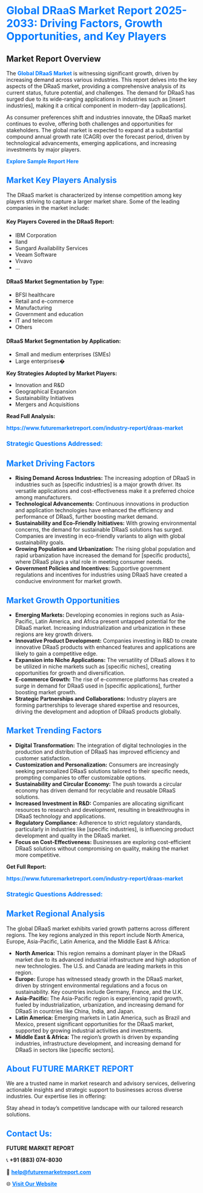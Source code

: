 <h1 style="color: #007BFF;">Global DRaaS Market Report 2025-2033: Driving Factors, Growth Opportunities, and Key Players</h1>

<section id="overview">
<h2>Market Report Overview</h2>
<p>The <a href="https://www.futuremarketreport.com/industry-report/draas-market" style="color: #007BFF; text-decoration: none;"><strong>Global DRaaS Market</strong></a> is witnessing significant growth, driven by increasing demand across various industries. This report delves into the key aspects of the DRaaS market, providing a comprehensive analysis of its current status, future potential, and challenges. The demand for DRaaS has surged due to its wide-ranging applications in industries such as [insert industries], making it a critical component in modern-day [applications].</p>
<p>As consumer preferences shift and industries innovate, the DRaaS market continues to evolve, offering both challenges and opportunities for stakeholders. The global market is expected to expand at a substantial compound annual growth rate (CAGR) over the forecast period, driven by technological advancements, emerging applications, and increasing investments by major players.</p>
</section>

<section id="overview">
<p><a href="https://www.futuremarketreport.com/request-sample/reportId=56829" style="color: #007BFF; text-decoration: none;"><strong>Explore Sample Report Here</strong></a></p>
</section>

<section id="key-players">
<h2 style="color: #007BFF;">Market Key Players Analysis</h2>
<p>The DRaaS market is characterized by intense competition among key players striving to capture a larger market share. Some of the leading companies in the market include:</p>
<h4>Key Players Covered in the DRaaS Report:</h4>
<ul><li>IBM Corporation</li><li>Iland</li><li>Sungard Availability Services</li><li>Veeam Software</li><li>Vivavo</li><li>...</li></ul>
<h4>DRaaS Market Segmentation by Type:</h4>
<ul><li>BFSI healthcare</li><li>Retail and e-commerce</li><li>Manufacturing</li><li>Government and education</li><li>IT and telecom</li><li>Others</li></ul>

<h4>DRaaS Market Segmentation by Application:</h4>
<ul><li>Small and medium enterprises (SMEs)</li><li>Large enterprises�</li></ul>
<p><strong>Key Strategies Adopted by Market Players:</strong></p>
<ul>
<li>Innovation and R&D</li>
<li>Geographical Expansion</li>
<li>Sustainability Initiatives</li>
<li>Mergers and Acquisitions</li>
</ul>
</section>

<section>
<p><strong>Read Full Analysis: </strong></p><a href="https://www.futuremarketreport.com/industry-report/draas-market" style="color: #007BFF; text-decoration: none;"><strong>https://www.futuremarketreport.com/industry-report/draas-market</strong></a>
<h3 style="color: #007BFF;">Strategic Questions Addressed:</h3>
</section>

<section id="driving-factors">
<h2 style="color: #007BFF;">Market Driving Factors</h2>
<ul>
<li><strong>Rising Demand Across Industries:</strong> The increasing adoption of DRaaS in industries such as [specific industries] is a major growth driver. Its versatile applications and cost-effectiveness make it a preferred choice among manufacturers.</li>
<li><strong>Technological Advancements:</strong> Continuous innovations in production and application technologies have enhanced the efficiency and performance of DRaaS, further boosting market demand.</li>
<li><strong>Sustainability and Eco-Friendly Initiatives:</strong> With growing environmental concerns, the demand for sustainable DRaaS solutions has surged. Companies are investing in eco-friendly variants to align with global sustainability goals.</li>
<li><strong>Growing Population and Urbanization:</strong> The rising global population and rapid urbanization have increased the demand for [specific products], where DRaaS plays a vital role in meeting consumer needs.</li>
<li><strong>Government Policies and Incentives:</strong> Supportive government regulations and incentives for industries using DRaaS have created a conducive environment for market growth.</li>
</ul>
</section>

<section id="growth-opportunities">
<h2 style="color: #007BFF;">Market Growth Opportunities</h2>
<ul>
<li><strong>Emerging Markets:</strong> Developing economies in regions such as Asia-Pacific, Latin America, and Africa present untapped potential for the DRaaS market. Increasing industrialization and urbanization in these regions are key growth drivers.</li>
<li><strong>Innovative Product Development:</strong> Companies investing in R&D to create innovative DRaaS products with enhanced features and applications are likely to gain a competitive edge.</li>
<li><strong>Expansion into Niche Applications:</strong> The versatility of DRaaS allows it to be utilized in niche markets such as [specific niches], creating opportunities for growth and diversification.</li>
<li><strong>E-commerce Growth:</strong> The rise of e-commerce platforms has created a surge in demand for DRaaS used in [specific applications], further boosting market growth.</li>
<li><strong>Strategic Partnerships and Collaborations:</strong> Industry players are forming partnerships to leverage shared expertise and resources, driving the development and adoption of DRaaS products globally.</li>
</ul>
</section>

<section id="trending-factors">
<h2 style="color: #007BFF;">Market Trending Factors</h2>
<ul>
<li><strong>Digital Transformation:</strong> The integration of digital technologies in the production and distribution of DRaaS has improved efficiency and customer satisfaction.</li>
<li><strong>Customization and Personalization:</strong> Consumers are increasingly seeking personalized DRaaS solutions tailored to their specific needs, prompting companies to offer customizable options.</li>
<li><strong>Sustainability and Circular Economy:</strong> The push towards a circular economy has driven demand for recyclable and reusable DRaaS solutions.</li>
<li><strong>Increased Investment in R&D:</strong> Companies are allocating significant resources to research and development, resulting in breakthroughs in DRaaS technology and applications.</li>
<li><strong>Regulatory Compliance:</strong> Adherence to strict regulatory standards, particularly in industries like [specific industries], is influencing product development and quality in the DRaaS market.</li>
<li><strong>Focus on Cost-Effectiveness:</strong> Businesses are exploring cost-efficient DRaaS solutions without compromising on quality, making the market more competitive.</li>
</ul>
</section>

<section>
<p><strong>Get Full Report: </strong></p><a href="https://www.futuremarketreport.com/industry-report/draas-market" style="color: #007BFF; text-decoration: none;"><strong>https://www.futuremarketreport.com/industry-report/draas-market</strong></a>
<h3 style="color: #007BFF;">Strategic Questions Addressed:</h3>
</section>


<section id="regional-analysis">
<h2 style="color: #007BFF;">Market Regional Analysis</h2>
<p>The global DRaaS market exhibits varied growth patterns across different regions. The key regions analyzed in this report include North America, Europe, Asia-Pacific, Latin America, and the Middle East & Africa:</p>
<ul>
<li><strong>North America:</strong> This region remains a dominant player in the DRaaS market due to its advanced industrial infrastructure and high adoption of new technologies. The U.S. and Canada are leading markets in this region.</li>
<li><strong>Europe:</strong> Europe has witnessed steady growth in the DRaaS market, driven by stringent environmental regulations and a focus on sustainability. Key countries include Germany, France, and the U.K.</li>
<li><strong>Asia-Pacific:</strong> The Asia-Pacific region is experiencing rapid growth, fueled by industrialization, urbanization, and increasing demand for DRaaS in countries like China, India, and Japan.</li>
<li><strong>Latin America:</strong> Emerging markets in Latin America, such as Brazil and Mexico, present significant opportunities for the DRaaS market, supported by growing industrial activities and investments.</li>
<li><strong>Middle East & Africa:</strong> The region’s growth is driven by expanding industries, infrastructure development, and increasing demand for DRaaS in sectors like [specific sectors].</li>
</ul>
</section>

<footer>
<h2 style="color: #007BFF;">About FUTURE MARKET REPORT</h2>
<p>We are a trusted name in market research and advisory services, delivering actionable insights and strategic support to businesses across diverse industries. Our expertise lies in offering:</p>

<p>Stay ahead in today’s competitive landscape with our tailored research solutions.</p>

<h2 style="color: #007BFF;">Contact Us:</h2>
<p><strong>FUTURE MARKET REPORT</strong></p>
<p>📞 <strong>+91 (883) 074-8030</strong></p>
<p>📧 <strong><a href="mailto:help@futuremarketreport.com" style="color: #007BFF;">help@futuremarketreport.com</a></strong></p>
<p>🌐 <strong><a href="https://www.futuremarketreport.com/" style="color: #007BFF;">Visit Our Website</a></strong></p>
</footer>